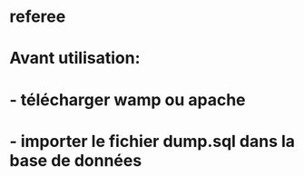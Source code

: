 # referee

# Avant utilisation:
# 	- télécharger wamp ou apache
#	- importer le fichier dump.sql dans la base de données
